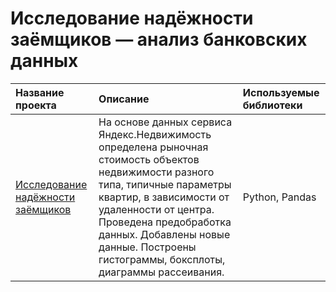 # Исследование надёжности заёмщиков — анализ банковских данных


| Название проекта | Описание | Используемые библиотеки |
| :-------------------- | :-------------------- |:--------------------|
| [Исследование надёжности заёмщиков](https://github.com/sharovsharov/data_analyst_practicum/blob/main/credit_dep/research_%D1%81redit_dep.ipynb)| На основе данных сервиса Яндекс.Недвижимость определена рыночная стоимость объектов недвижимости разного типа, типичные параметры квартир, в зависимости от удаленности от центра. Проведена предобработка данных. Добавлены новые данные. Построены гистограммы, боксплоты, диаграммы рассеивания. | Python, Pandas |

